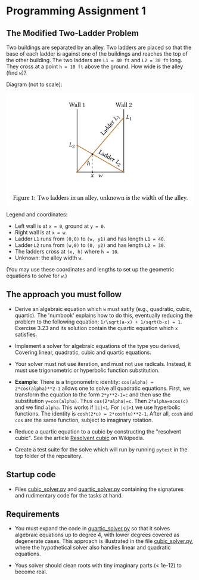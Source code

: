 # Programming Assignment 1

## The Modified Two-Ladder Problem

Two buildings are separated by an alley. Two ladders are placed so
that the base of each ladder is against one of the buildings and
reaches the top of the other building. The two ladders are `L1 = 40
ft` and `L2 = 30 ft` long. They cross at a point `h = 10 ft` above the
ground. How wide is the alley (find `w`)?

Diagram (not to scale):

![Two ladders in an alley](TwoLadders.png)


Legend and coordinates:
- Left wall is at `x = 0`, ground at `y = 0`.
- Right wall is at `x = w`.
- Ladder `L1` runs from `(0,0)` to `(w, y1)` and has length `L1 = 40`.
- Ladder `L2` runs from `(w,0)` to `(0, y2)` and has length `L2 = 30`.
- The ladders cross at `(x, h)` where `h = 10`.
- Unknown: the alley width `w`.

(You may use these coordinates and lengths to set up the geometric equations to solve for `w`.)


## The approach you must follow

  * Derive an algebraic equation which `w` must satify (e.g., quadratic, cubic,
  quartic). The 'numbook' explains how to do this, eventually reducing
  the problem to the following equation: `1/\sqrt(a-x) + 1/sqrt(b-x) = 1`.
  Exercise 3.23 and its solution contain the quartic equation which
  `x` satisfies.
  
  * Implement a solver for algebraic equations of the type you derived,
  Covering linear, quadratic, cubic and quartic equations.

  * Your solver must not use iteration, and must not use radicals.
  Instead, it must use trigonometric or hyperbolic function substitution.
  
  * **Example**: There is a trigonometric identity:
  `cos(alpha) = 2*cos(alpha)**2-1` allows one to solve all quadratic
  equations. First, we transform the equation to the form
  `2*y**2-1=c` and then use the substitution `y=cos(alpha)`. Thus
  `cos(2*alpha)=c`. Then `2*alpha=acos(c)` and we find `alpha`.
  This works if `|c|<1`. For `|c|>1` we use hyperbolic
  functions. The identity is `cosh(2*u) = 2*cosh(u)**2-1`.
  After all, `cosh` and `cos` are the same function, subject to
  imaginary rotation.


  * Reduce a quartic equation to a cubic by constructing the
  "resolvent cubic". See the article [Resolvent  cubic](https://en.wikipedia.org/wiki/Resolvent_cubic) on Wikipedia.


  * Create a test suite for the solve which will run by running `pytest`
  in the top folder of the repository.
  
## Startup code

  * Files [cubic_solver.py](cubic_solver.py) and
  [quartic_solver.py](quartic_solver.py) containing the signatures and
  rudimentary code for the tasks at hand.
  
  
## Requirements

  * You must expand the code in [quartic_solver.py](quartic_solver.py) 
  so that it solves algebraic equations up to degree 4, with lower degrees
  covered as degenerate cases. This approach is illustrated
  in the file [cubic_solver.py](cubic_solver.py), where the hypothetical
  solver also handles linear and quadratic equations.
  
  * Yous solver should clean roots with tiny imaginary parts (< 1e-12) 
  to become real.
  
